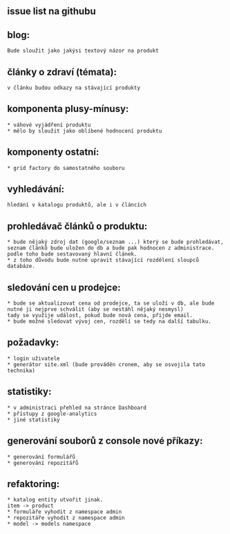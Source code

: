 issue list na githubu
---
blog:
----
	Bude sloužit jako jakýsi textový názor na produkt
články o zdraví (témata):
------------------------
	v článku budou odkazy na stávající produkty
komponenta plusy-mínusy:
------------------------
	* váhové vyjádření produktu
	* mělo by sloužit jako oblíbené hodnocení produktu
komponenty ostatní:
------------------
	* grid factory do samostatného souboru
vyhledávání:
-----------
	hledání v katalogu produktů, ale i v článcích
prohledávač článků o produktu:
-----------------------------
	* bude nějaký zdroj dat (google/seznam ...) který se bude prohledávat, seznam článků bude uložen do db a bude pak hodnocen z administrace.
	podle toho bude sestavovaný hlavní článek.
	* z toho důvodu bude nutné upravit stávající rozdělení sloupců databáze.
sledování cen u prodejce:
------------------------
	* bude se aktualizovat cena od prodejce, ta se uloží v db, ale bude nutné ji nejprve schválit (aby se nestáhl nějaký nesmysl)
	tady se využije událost, pokud bude nová cena, přijde email.
	* bude možné sledovat vývoj cen, rozdělí se tedy na další tabulku.
požadavky:
---------
	* login uživatele
	* generátor site.xml (bude prováděn cronem, aby se osvojila tato technika)
statistiky:
----------
	* v administraci přehled na stránce Dashboard
	* přístupy z google-analytics
	* jiné statistiky
generování souborů z console nové příkazy:
-----------------------------------------
	* generování formulářů
	* generování repozitářů
refaktoring:
-----------
	* katalog entity utvořit jinak.
	item -> product
	* formuláře vyhodit z namespace admin
	* repozitáře vyhodit z namespace admin
	* model -> models namespace
